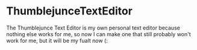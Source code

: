 # ThumblejunceTextEditor
The Thumblejunce Text Editor is my own personal text editor because nothing else works for me, so now I can make one that still probably won't work for me, but it will be my fualt now (:
